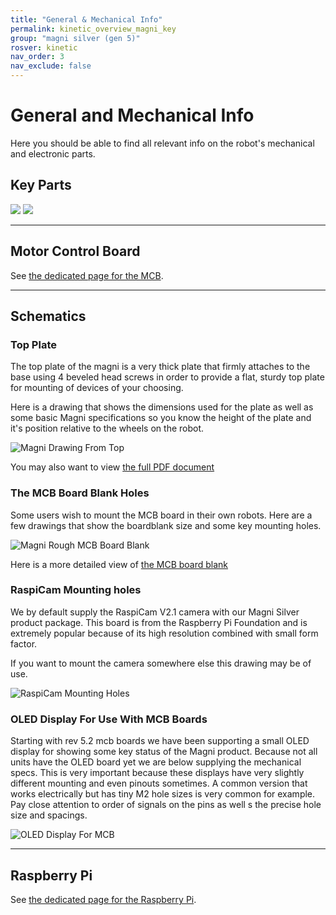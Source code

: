 ```yaml
---
title: "General & Mechanical Info"
permalink: kinetic_overview_magni_key
group: "magni silver (gen 5)"
rosver: kinetic
nav_order: 3
nav_exclude: false
---
```


# General and Mechanical Info

Here you should be able to find all relevant info on the robot's mechanical and electronic parts.

## Key Parts

<img src="../../assets/Magni_Front_View_1.jpg" >

<img src="../../assets/Magni_Front_View_2.jpg" >

<hr>

## Motor Control Board

See [the dedicated page for the MCB](kinetic_magnisilver_mcb).

<hr>

## Schematics

### Top Plate

The top plate of the magni is a very thick plate that firmly attaches to the base using 4 beveled head screws in order to provide a flat, sturdy top plate for mounting of devices of your choosing.

Here is a drawing that shows the dimensions used for the plate as well as some basic Magni specifications so you know the height of the plate and it's position relative to the wheels on the robot.

![Magni Drawing From Top](../../assets/support/MagniTopPlateDetail.jpg)

You may also want to view [the full PDF document](../../assets/support/Ubiquity_Robotics-Magni-Mechanical-TopPlateAndWheels.PDF)

### The MCB Board Blank Holes

Some users wish to mount the MCB board in their own robots.  Here are a few drawings that show the boardblank size and some key mounting holes.  

![Magni Rough MCB Board Blank](../../assets/support/MagniMcbRoughBoardBlank.jpg)

Here is a more detailed view of [the MCB board blank](../../assets/support/Mcb_5p2_MountingHoles.pdf)

### RaspiCam Mounting holes

We by default supply the RaspiCam V2.1 camera with our Magni Silver product package.  This board is from the Raspberry Pi Foundation and is extremely popular because of its high resolution combined with small form factor.

If you want to mount the camera somewhere else this drawing may be of use.

![RaspiCam Mounting Holes](../../assets/support/RaspiCamMechanicalFromTop.jpg)

### OLED Display For Use With MCB Boards

Starting with rev 5.2 mcb boards we have been supporting a small OLED display for showing some key status of the Magni product.    Because not all units have the OLED board yet we are below supplying the mechanical specs.   This is very important because these displays have very slightly different mounting and even pinouts sometimes.  A common version that works electrically but has tiny M2 hole sizes is very common for example.  Pay close attention to order of signals on the pins as well s the precise hole size and spacings.

![OLED Display For MCB](../../assets/support/OLED_Specification.jpg)

<hr>

## Raspberry Pi

See [the dedicated page for the Raspberry Pi](kinetic_overview_raspberrypi).
